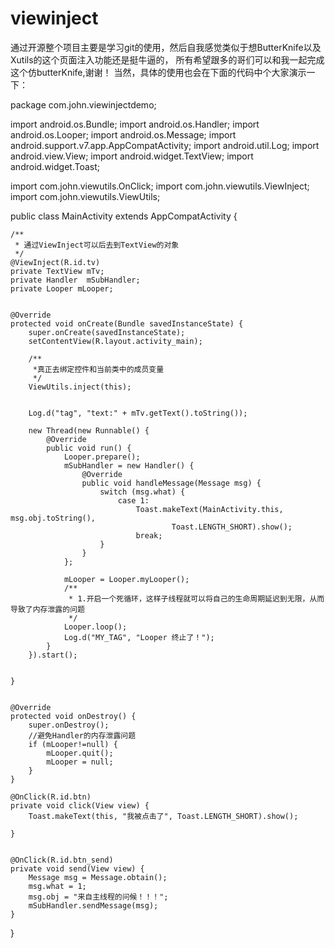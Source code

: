# viewinject
通过开源整个项目主要是学习git的使用，然后自我感觉类似于想ButterKnife以及Xutils的这个页面注入功能还是挺牛逼的，
所有希望跟多的哥们可以和我一起完成这个仿butterKnife,谢谢！
当然，具体的使用也会在下面的代码中个大家演示一下：


package com.john.viewinjectdemo;

import android.os.Bundle;
import android.os.Handler;
import android.os.Looper;
import android.os.Message;
import android.support.v7.app.AppCompatActivity;
import android.util.Log;
import android.view.View;
import android.widget.TextView;
import android.widget.Toast;

import com.john.viewutils.OnClick;
import com.john.viewutils.ViewInject;
import com.john.viewutils.ViewUtils;

public class MainActivity extends AppCompatActivity {


    /**
     * 通过ViewInject可以后去到TextView的对象
     */
    @ViewInject(R.id.tv)
    private TextView mTv;
    private Handler  mSubHandler;
    private Looper mLooper;


    @Override
    protected void onCreate(Bundle savedInstanceState) {
        super.onCreate(savedInstanceState);
        setContentView(R.layout.activity_main);

        /**
         *真正去绑定控件和当前类中的成员变量
         */
        ViewUtils.inject(this);


        Log.d("tag", "text:" + mTv.getText().toString());

        new Thread(new Runnable() {
            @Override
            public void run() {
                Looper.prepare();
                mSubHandler = new Handler() {
                    @Override
                    public void handleMessage(Message msg) {
                        switch (msg.what) {
                            case 1:
                                Toast.makeText(MainActivity.this, msg.obj.toString(),
                                        Toast.LENGTH_SHORT).show();
                                break;
                        }
                    }
                };

                mLooper = Looper.myLooper();
                /**
                 * 1.开启一个死循环，这样子线程就可以将自己的生命周期延迟到无限，从而导致了内存泄露的问题
                 */
                Looper.loop();
                Log.d("MY_TAG", "Looper 终止了！");
            }
        }).start();


    }


    @Override
    protected void onDestroy() {
        super.onDestroy();
        //避免Handler的内存泄露问题
        if (mLooper!=null) {
            mLooper.quit();
            mLooper = null;
        }
    }

    @OnClick(R.id.btn)
    private void click(View view) {
        Toast.makeText(this, "我被点击了", Toast.LENGTH_SHORT).show();

    }


    @OnClick(R.id.btn_send)
    private void send(View view) {
        Message msg = Message.obtain();
        msg.what = 1;
        msg.obj = "来自主线程的问候！！！";
        mSubHandler.sendMessage(msg);
    }
}

